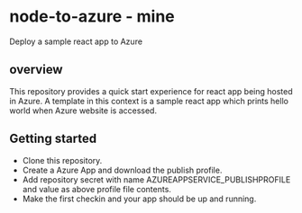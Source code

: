 # node-to-azure - mine
Deploy a sample react app to Azure

## overview
This repository provides a quick start experience for react app being hosted in Azure. A template in this context is a sample react app which prints hello world when Azure website is accessed.

## Getting started
- Clone this repository.
- Create a Azure App and download the publish profile.
- Add repository secret with name AZUREAPPSERVICE_PUBLISHPROFILE and value as above profile file contents.
- Make the first checkin and your app should be up and running.
